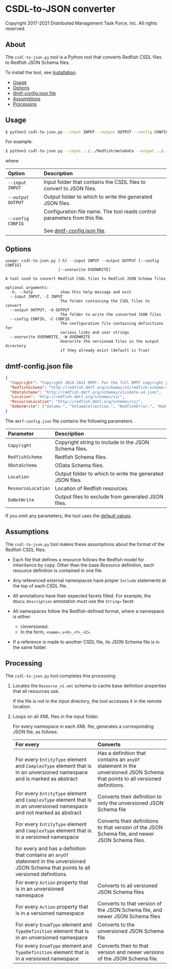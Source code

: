 # CSDL-to-JSON converter

Copyright 2017-2021 Distributed Management Task Force, Inc. All rights reserved.

## About

The `csdl-to-json.py` tool is a Python tool that converts Redfish CSDL files to Redfish JSON Schema files.

To install the tool, see [Installation](https://github.com/DMTF/Redfish-Tools#installation "https://github.com/DMTF/Redfish-Tools#installation").

* [Usage](#usage)
* [Options](#options)
* [dmtf-config.json file](#dmtf-configjson-file)
* [Assumptions](#assumptions)
* [Processing](#processing)

## Usage

```bash
$ python3 csdl-to-json.py --input INPUT --output OUTPUT --config CONFIG
```

For example:

```bash
$ python3 csdl-to-json.py --input ../../Redfish/metadata --output ../../Redfish/json-schema/ --config dmtf-config.json
```

where

| Option             | Description                                                   | 
| :----------------- | :------------------------------------------------------------ |
| `--input INPUT`    | Input folder that contains the CSDL files to convert to JSON files. |
| `--output OUTPUT`  | Output folder to which to write the generated JSON files.            |
| `--config CONFIG`  | Configuration file name. The tool reads control parameters from this file.<br/><br/>See [dmtf-config.json file](#dmtf-configjson-file). |

## Options

```text
usage: csdl-to-json.py [-h] --input INPUT --output OUTPUT [--config CONFIG]
                       [--overwrite OVERWRITE]

A tool used to convert Redfish CSDL files to Redfish JSON Schema files

optional arguments:
  -h, --help            show this help message and exit
  --input INPUT, -I INPUT
                        The folder containing the CSDL files to convert
  --output OUTPUT, -O OUTPUT
                        The folder to write the converted JSON files
  --config CONFIG, -C CONFIG
                        The configuration file containing definitions for
                        various links and user strings
  --overwrite OVERWRITE, -W OVERWRITE
                        Overwrite the versioned files in the output directory
                        if they already exist (default is True)
```

## dmtf-config.json file

<a id="default-values"></a>
```json
{
  "Copyright": "Copyright 2014-2021 DMTF. For the full DMTF copyright policy, see http://www.dmtf.org/about/policies/copyright",
  "RedfishSchema": "http://redfish.dmtf.org/schemas/v1/redfish-schema-v1.json",
  "ODataSchema": "http://redfish.dmtf.org/schemas/v1/odata-v4.json",
  "Location": "http://redfish.dmtf.org/schemas/v1/",
  "ResourceLocation": "http://redfish.dmtf.org/schemas/v1/",
  "DoNotWrite": ["Volume.", "VolumeCollection.", "RedfishError.", "RedfishExtensions.", "Validation."]
}
```

The `dmtf-config.json` file contains the following parameters.

| Parameter          | Description                                               | 
| :----------------- | :-------------------------------------------------------- |
| `Copyright`        | Copyright string to include in the JSON Schema files.     |
| `RedfishSchema`    | Redfish Schema files.                                     |
| `ODataSchema`      | OData Schema files.                                       |
| `Location`         | Output folder to which to write the generated JSON files. |
| `ResourceLocation` | Location of Redfish resources.                            |
| `DoNotWrite`       | Output files to exclude from generated JSON files.        |

If you omit any parameters, the tool uses the [default values](#default-values).

## Assumptions

The `csdl-to-json.py` tool makes these assumptions about the format of the Redfish CSDL files:

* Each file that defines a resource follows the Redfish model for inheritance by copy. Other than the base *Resource* definition, each resource definition is contained in one file.
* Any referenced external namespaces have proper `Include` statements at the top of each CSDL file.
* All annotations have their expected facets filled. For example, the `OData.Description` annotation must use the `String=` facet.
* All namespaces follow the Redfish-defined format, where a namespace is either:

    * Unversioned.
    * In the form, `<name>.v<X>_<Y>_<Z>`.
* If a reference is made to another CSDL file, its JSON Schema file is in the same folder.

## Processing

The `csdl-to-json.py` tool completes this processing:

1. Locates the `Resource_v1.xml` schema to cache base definition properties that all resources use.

    If the file is not in the input directory, the tool accesses it in the remote location.
1. Loops on all XML files in the input folder.

    For every namespace in each XML file, generates a corresponding JSON file, as follows:

    | For every                               | Converts                                                          |
    | :-------------------------------------- | :---------------------------------------------------------------- |
    | For every `EntityType` element and `ComplexType` element that is in an unversioned namespace and is marked as abstract | Has a definition that contains an `anyOf` statement in the unversioned JSON Schema that points to all versioned definitions. |
    | For every `EntityType` element and `ComplexType` element that is in an unversioned namespace and not marked as abstract | Converts their definition to only the unversioned JSON Schema file |
    | For every `EntityType` element and `ComplexType` element that is in a versioned namespace | Converts their definitions to that version of the JSON Schema file, and newer JSON Schema files. |
    for every  and has a definition that contains an `anyOf` statement in the unversioned JSON Schema that points to all versioned definitions. |
    | For every `Action` property that is in an unversioned namespace | Converts to all versioned JSON Schema files |
    | For every `Action` property that is in a versioned namespace | Converts to that version of the JSON Schema file, and newer JSON Schema files |
    | For every `EnumType` element and `TypeDefinition` element that is in an unversioned namespace | Converts to the unversioned JSON Schema file |
    | For every `EnumType` element and `TypeDefinition` element that is in a versioned namespace | Converts their to that version and newer versions of the JSON Schema file. |
